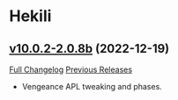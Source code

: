 # Hekili

## [v10.0.2-2.0.8b](https://github.com/Hekili/hekili/tree/v10.0.2-2.0.8b) (2022-12-19)
[Full Changelog](https://github.com/Hekili/hekili/compare/v10.0.2-2.0.8a...v10.0.2-2.0.8b) [Previous Releases](https://github.com/Hekili/hekili/releases)

- Vengeance APL tweaking and phases.  
